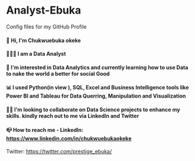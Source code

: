 # Analyst-Ebuka
Config files for my GitHub Profile
 #### 👋 Hi, I'm Chukwuebuka okeke 
 #### 🧑🏽‍💻 I am a Data Analyst 
 #### 👀 I'm interested in Data Analytics and currently learning how to use Data to nake the world a better for social Good
 #### 📊 I used Python(in view ), SQL, Excel and Business Intelligence tools like Power BI and Tableau for Data Querring, Manipulation and Visualization
 #### 👨🏽 I'm looking to collaborate on Data Science projects to enhance my skills. kindly reach out to me via LinkedIn and Twitter
 #### 📪 How to reach me - LinkedIn: https://www.linkedin.com/in/chukwuebukaokeke 
   Twitter: https://twitter.com/prestige_ebuka/